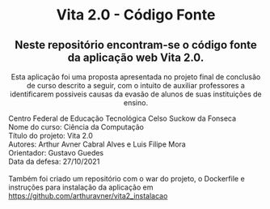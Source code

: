 <h1 align="center"> Vita 2.0 - Código Fonte </h1>

<h2 align="center"> Neste repositório encontram-se o código fonte da aplicação web Vita 2.0. </h2>
<p align="center"> Esta aplicação foi uma proposta apresentada no projeto final de conclusão de curso descrito a seguir, com o intuito de auxiliar professores a identificarem possiveis causas da evasão de alunos de suas instituições de ensino. </p>

Centro Federal de Educação Tecnológica Celso Suckow da Fonseca </br>
Nome do curso: Ciência da Computação</br>
Título do projeto: Vita 2.0 </br>
Autores: Arthur Avner Cabral Alves e Luis Filipe Mora</br>
Orientador: Gustavo Guedes</br>
Data da defesa: 27/10/2021</br>
</br>
Também foi criado um repositório com o war do projeto, o Dockerfile e instruções para instalação da aplicação em </br>
https://github.com/arthuravner/vita2_instalacao
